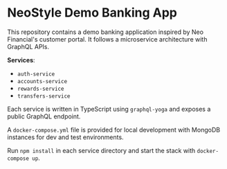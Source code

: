 # NeoStyle Demo Banking App

This repository contains a demo banking application inspired by Neo Financial's customer portal. It follows a microservice architecture with GraphQL APIs.

**Services**:
- `auth-service`
- `accounts-service`
- `rewards-service`
- `transfers-service`

Each service is written in TypeScript using `graphql-yoga` and exposes a public GraphQL endpoint.

A `docker-compose.yml` file is provided for local development with MongoDB instances for dev and test environments.

Run `npm install` in each service directory and start the stack with `docker-compose up`.
